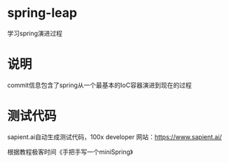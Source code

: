 # spring-leap
学习spring演进过程

# 说明
commit信息包含了spring从一个最基本的IoC容器演进到现在的过程

# 测试代码
sapient.ai自动生成测试代码，100x developer
网站：https://www.sapient.ai/

根据教程极客时间《手把手写一个miniSpring》